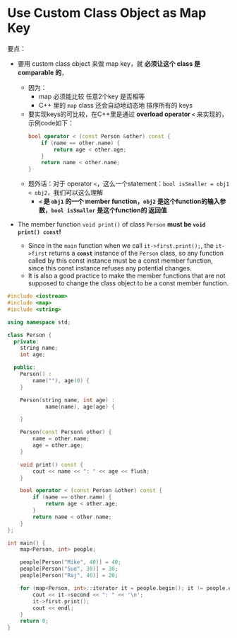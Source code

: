 # Use Custom Class Object as Map Key

要点：
* 要用 custom class object 来做 map key，就 **必须让这个 class 是 comparable 的**，
  * 因为：
    * map 必须能比较 任意2个key 是否相等
    * C++ 里的 `map` class 还会自动地动态地 排序所有的 keys
  * 要实现keys的可比较，在C++里是通过 **overload operator `<`** 来实现的，示例code如下：
    ```cpp
    bool operator < (const Person &other) const {
        if (name == other.name) {
            return age < other.age;
        }
        return name < other.name;
    }
    ```
  * 题外话：对于 operator `<`，这么一个statement：`bool isSmaller = obj1 < obj2`，我们可以这么理解
    * **`<` 是 `obj1` 的一个 member function，`obj2` 是这个function的输入参数，`bool isSmaller` 是这个function的 返回值**

* The member function `void print()` of class `Person` **must be `void print() const`!**
  * Since in the `main` function when we call `it->first.print();`, the `it->first` returns a **`const`** instance of the `Person` class, so any function called by this const instance must be a const member function, since this const instance refuses any potential changes.
  * It is also a good practice to make the member functions that are not supposed to change the class object to be a const member function.

```cpp
#include <iostream>
#include <map>
#include <string>

using namespace std;

class Person {
  private:
    string name;
    int age;

  public:
    Person() :
        name(""), age(0) {
    }

	Person(string name, int age) :
			name(name), age(age) {

	}

	Person(const Person& other) {
		name = other.name;
		age = other.age;
	}

	void print() const {
		cout << name << ": " << age << flush;
	}

    bool operator < (const Person &other) const {
        if (name == other.name) {
            return age < other.age;
        }
        return name < other.name;
    }
};

int main() {
    map<Person, int> people;

    people[Person("Mike", 40)] = 40;
    people[Person("Sue", 30)] = 30;
    people[Person("Raj", 40)] = 20;

    for (map<Person, int>::iterator it = people.begin(); it != people.end(); it++) {
        cout << it->second << ": " << '\n';
        it->first.print();
        cout << endl;
    }
    return 0;
}
```
  
